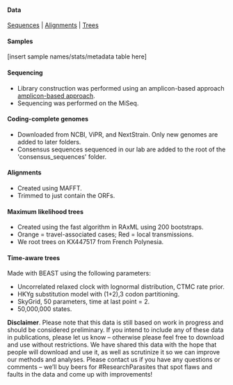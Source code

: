 #### Data
[Sequences](https://github.com/andersen-lab/zika-florida/tree/master/consensus_sequences) | [Alignments](https://github.com/andersen-lab/zika-florida/tree/master/alignments) | [Trees](https://github.com/andersen-lab/zika-florida/tree/master/trees)

#### Samples
[insert sample names/stats/metadata table here]

#### Sequencing
* Library construction was performed using an amplicon-based approach [amplicon-based approach](https://docs.google.com/document/d/1PilT4w5jHO-ROsE8TL5WBGa0wSCdTHAsNl1LIOYiTgk).
* Sequencing was performed on the MiSeq.

#### Coding-complete genomes
* Downloaded from NCBI, ViPR, and NextStrain. Only new genomes are added to later folders.
* Consensus sequences sequenced in our lab are added to the root of the 'consensus_sequences' folder.

#### Alignments
* Created using MAFFT.
* Trimmed to just contain the ORFs.

#### Maximum likelihood trees
* Created using the fast algorithm in RAxML using 200 bootstraps.
* Orange = travel-associated cases; Red = local transmissions.
* We root trees on KX447517 from French Polynesia.

#### Time-aware trees 
Made with BEAST using the following parameters:
* Uncorrelated relaxed clock with lognormal distribution, CTMC rate prior.
* HKYg substitution model with (1+2),3 codon partitioning.
* SkyGrid, 50 parameters, time at last point = 2.
* 50,000,000 states.

**Disclaimer**. Please note that this data is still based on work in progress and should be considered preliminary. If you intend to include any of these data in publications, please let us know – otherwise please feel free to download and use without restrictions. We have shared this data with the hope that people will download and use it, as well as scrutinize it so we can improve our methods and analyses. Please contact us if you have any questions or comments – we’ll buy beers for #ResearchParasites that spot flaws and faults in the data and come up with improvements!